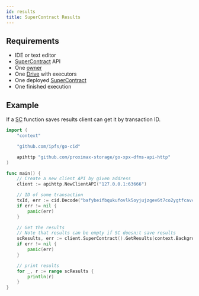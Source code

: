 ```yaml
---
id: results
title: SuperContract Results
---
```


## Requirements

- IDE or text editor
- [SuperContract](../../built_in_features/supercontract/overview.md) API
- One [owner](../../roles/owner.md)
- One [Drive](../../built_in_features/drive/overview.md) with executors
- One deployed [SuperContract](../../built_in_features/supercontract/overview.md)
- One finished execution

## Example

If a [SC](../../built_in_features/supercontract/overview.md) function saves results client can get it by transaction ID.

```go
import (
    "context"

    "github.com/ipfs/go-cid"

    apihttp "github.com/proximax-storage/go-xpx-dfms-api-http"
)

func main() {
    // Create a new client API by given address
    client := apihttp.NewClientAPI("127.0.0.1:63666")

    // ID of some transaction
    txId, err := cid.Decode("bafybeifbqukufovlk5oyjujzgev6t7co2ygtfcavcgvj5onph6v2mvwujm")
    if err != nil {
        panic(err)
    }

    // Get the results
    // Note that results can be empty if SC doesn;t save results
    scResults, err := client.SuperContract().GetResults(context.Background(), txId)
    if err != nil {
        panic(err)
    }

    // print results
    for _, r := range scResults {
        println(r)
    }
}
```
